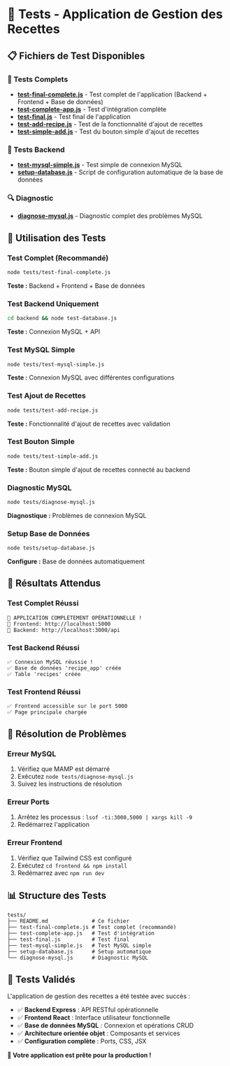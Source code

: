 # 🧪 Tests - Application de Gestion des Recettes

## 📋 Fichiers de Test Disponibles

### **🚀 Tests Complets**

- **[test-final-complete.js](test-final-complete.js)** - Test complet de l'application (Backend + Frontend + Base de données)
- **[test-complete-app.js](test-complete-app.js)** - Test d'intégration complète
- **[test-final.js](test-final.js)** - Test final de l'application
- **[test-add-recipe.js](test-add-recipe.js)** - Test de la fonctionnalité d'ajout de recettes
- **[test-simple-add.js](test-simple-add.js)** - Test du bouton simple d'ajout de recettes

### **🔧 Tests Backend**

- **[test-mysql-simple.js](test-mysql-simple.js)** - Test simple de connexion MySQL
- **[setup-database.js](setup-database.js)** - Script de configuration automatique de la base de données

### **🔍 Diagnostic**

- **[diagnose-mysql.js](diagnose-mysql.js)** - Diagnostic complet des problèmes MySQL

## 🚀 Utilisation des Tests

### **Test Complet (Recommandé)**

```bash
node tests/test-final-complete.js
```

**Teste :** Backend + Frontend + Base de données

### **Test Backend Uniquement**

```bash
cd backend && node test-database.js
```

**Teste :** Connexion MySQL + API

### **Test MySQL Simple**

```bash
node tests/test-mysql-simple.js
```

**Teste :** Connexion MySQL avec différentes configurations

### **Test Ajout de Recettes**

```bash
node tests/test-add-recipe.js
```

**Teste :** Fonctionnalité d'ajout de recettes avec validation

### **Test Bouton Simple**

```bash
node tests/test-simple-add.js
```

**Teste :** Bouton simple d'ajout de recettes connecté au backend

### **Diagnostic MySQL**

```bash
node tests/diagnose-mysql.js
```

**Diagnostique :** Problèmes de connexion MySQL

### **Setup Base de Données**

```bash
node tests/setup-database.js
```

**Configure :** Base de données automatiquement

## 🎯 Résultats Attendus

### **Test Complet Réussi**

```
🎉 APPLICATION COMPLÈTEMENT OPÉRATIONNELLE !
📱 Frontend: http://localhost:5000
🔧 Backend: http://localhost:3000/api
```

### **Test Backend Réussi**

```
✅ Connexion MySQL réussie !
✅ Base de données 'recipe_app' créée
✅ Table 'recipes' créée
```

### **Test Frontend Réussi**

```
✅ Frontend accessible sur le port 5000
✅ Page principale chargée
```

## 🔧 Résolution de Problèmes

### **Erreur MySQL**

1. Vérifiez que MAMP est démarré
2. Exécutez `node tests/diagnose-mysql.js`
3. Suivez les instructions de résolution

### **Erreur Ports**

1. Arrêtez les processus : `lsof -ti:3000,5000 | xargs kill -9`
2. Redémarrez l'application

### **Erreur Frontend**

1. Vérifiez que Tailwind CSS est configuré
2. Exécutez `cd frontend && npm install`
3. Redémarrez avec `npm run dev`

## 📊 Structure des Tests

```
tests/
├── README.md              # Ce fichier
├── test-final-complete.js # Test complet (recommandé)
├── test-complete-app.js   # Test d'intégration
├── test-final.js          # Test final
├── test-mysql-simple.js   # Test MySQL simple
├── setup-database.js      # Setup automatique
└── diagnose-mysql.js      # Diagnostic MySQL
```

## 🎉 Tests Validés

L'application de gestion des recettes a été testée avec succès :

- ✅ **Backend Express** : API RESTful opérationnelle
- ✅ **Frontend React** : Interface utilisateur fonctionnelle
- ✅ **Base de données MySQL** : Connexion et opérations CRUD
- ✅ **Architecture orientée objet** : Composants et services
- ✅ **Configuration complète** : Ports, CSS, JSX

**🚀 Votre application est prête pour la production !**
